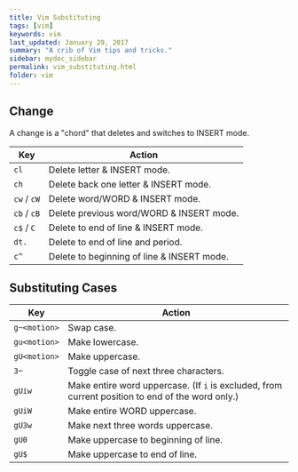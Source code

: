 ```yaml
---
title: Vim Substituting 
tags: [vim]
keywords: vim 
last_updated: January 29, 2017
summary: "A crib of Vim tips and tricks."
sidebar: mydoc_sidebar
permalink: vim_substituting.html
folder: vim 
---
```


## Change

A change is a "chord" that deletes and switches to INSERT mode.

Key | Action
--- | ------
`cl` | Delete letter & INSERT mode.
`ch` | Delete back one letter & INSERT mode.
`cw` / `cW` | Delete word/WORD & INSERT mode.
`cb` / `cB` | Delete previous word/WORD & INSERT mode.
`c$` / `C` | Delete to end of line & INSERT mode.
`dt.` | Delete to end of line and period.
`c^` | Delete to beginning of line & INSERT mode.

##  Substituting Cases

Key | Action
--- | ------
`g~<motion>` | Swap case.
`gu<motion>` | Make lowercase.
`gU<motion>` | Make uppercase.
`3~` | Toggle case of next three characters.
`gUiw` | Make entire word uppercase. (If `i` is excluded, from current position to end of the word only.)
`gUiW` | Make entire WORD uppercase.
`gU3w` | Make next three words uppercase.
`gU0` | Make uppercase to beginning of line.
`gU$` | Make uppercase to end of line.

